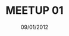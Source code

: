 ---
status: done
title: 'MEETUP 01'
date: 09/01/2012
place:
    name: 'La Cantine'
talks:
    -
        title: 'NantesJS premier meetup - Welcome'
        link: 'http://www.slideshare.net/alexandre_morgaut/nantesjs-premier-meetup-welcome'
        speakers:
            -
                name: 'Alexandre Morgaut'
                link: 'https://twitter.com/amorgaut'
    -
        title: 'Server-side JavaScript : How To Start ?'
        link: 'http://www.slideshare.net/quentinadam/server-side-javascript-how-to-start'
        speakers:
            -
                name: 'Quentin Adam'
                link: 'https://twitter.com/waxzce'
    -
        title: 'State of the art: server-side JavaScript'
        link: 'http://www.slideshare.net/alexandre_morgaut/state-of-the-art-serverside-javascript-nantesjs'
        speakers:
            -
                name: 'Alexandre Morgaut'
                link: 'https://twitter.com/amorgaut'
    -
        title: 'Javascript dans le cadre du développement d''applications pour TV connectées'
        link: 'http://www.slideshare.net/loic_guillois/nantesjs'
        speakers:
            -
                name: 'Loïc Guillois'
                link: 'https://twitter.com/loic_guillois'
image: /images/meetup/eniac-computer.jpg

---